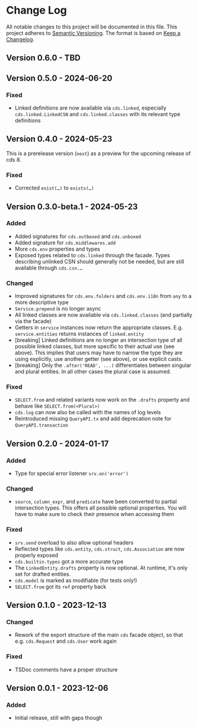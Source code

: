 # Change Log

All notable changes to this project will be documented in this file.
This project adheres to [Semantic Versioning](http://semver.org/).
The format is based on [Keep a Changelog](http://keepachangelog.com/).

## Version 0.6.0 - TBD

## Version 0.5.0 - 2024-06-20
### Fixed
- Linked definitions are now available via `cds.linked`, especially `cds.linked.LinkedCSN` and `cds.linked.classes` with its relevant type definitions 

## Version 0.4.0 - 2024-05-23
This is a prerelease version (`next`) as a preview for the upcoming release of cds 8.

### Fixed
- Corrected `exist(…)` to `exists(…)`

## Version 0.3.0-beta.1 - 2024-05-23

### Added
- Added signatures for `cds.outboxed` and `cds.unboxed`
- Added signature for `cds.middlewares.add`
- More `cds.env` properties and types
- Exposed types related to `cds.linked` through the facade. Types describing unlinked CSN should generally not be needed, but are still available through `cds.csn.…`

### Changed
- Improved signatures for `cds.env.folders` and `cds.env.i18n` from `any` to a more descriptive type
- `Service.prepend` is no longer async
- All linked classes are now available via `cds.linked.classes` (and partially via the facade)
- Getters in `service` instances now return the appropriate classes. E.g. `service.entities` returns instances of `linked.entity`
- [breaking] Linked definitions are no longer an intersection type of all possible linked classes, but more specific to their actual use (see above). This implies that users may have to narrow the type they are using explicitly, use another getter (see above), or use explicit casts.
- [breaking] Only the `.after('READ', ...)` differentiates between singular and plural entities. In all other cases the plural case is assumed.

### Fixed
- `SELECT.from` and related variants now work on the `.drafts` property and behave like `SELECT.from(<Plural>)`
- `cds.log` can now also be called with the names of log levels
- Reintroduced missing `QueryAPI.tx` and add deprecation note for `QueryAPI.transaction`

## Version 0.2.0 - 2024-01-17

### Added

- Type for special error listener `srv.on('error')`

### Changed

- `source`, `column_expr`, and `predicate` have been converted to partial intersection types. This offers all possible optional properties. You will have to make sure to check their presence when accessing them

### Fixed

- `srv.send` overload to also allow optional headers
- Reflected types like `cds.entity`, `cds.struct`, `cds.Association` are now properly exposed
- `cds.builtin.types` got a more accurate type
- The `LinkedEntity.drafts` property is now optional.  At runtime, it's only set for drafted entities.
- `cds.model` is marked as modifiable (for tests only!)
- `SELECT.from` got its `ref` property back


## Version 0.1.0 - 2023-12-13

### Changed

- Rework of the export structure of the main `cds` facade object, so that e.g. `cds.Request` and `cds.User` work again

### Fixed

- TSDoc comments have a proper structure

## Version 0.0.1 - 2023-12-06

### Added

- Initial release, still with gaps though
